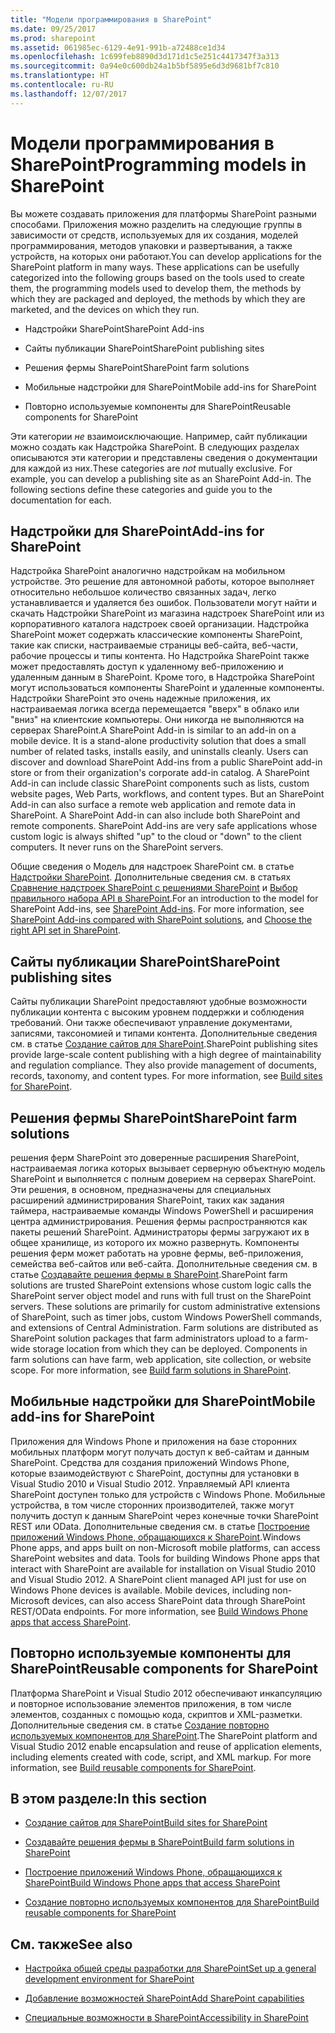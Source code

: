 ```yaml
---
title: "Модели программирования в SharePoint"
ms.date: 09/25/2017
ms.prod: sharepoint
ms.assetid: 061985ec-6129-4e91-991b-a72488ce1d34
ms.openlocfilehash: 1c699feb8890d3d171d1c5e251c4417347f3a313
ms.sourcegitcommit: 0a94e0c600db24a1b5bf5895e6d3d9681bf7c810
ms.translationtype: HT
ms.contentlocale: ru-RU
ms.lasthandoff: 12/07/2017
---
```

# <a name="programming-models-in-sharepoint"></a><span data-ttu-id="0b8d6-102">Модели программирования в SharePoint</span><span class="sxs-lookup"><span data-stu-id="0b8d6-102">Programming models in SharePoint</span></span>

<span data-ttu-id="0b8d6-p101">Вы можете создавать приложения для платформы SharePoint разными способами. Приложения можно разделить на следующие группы в зависимости от средств, используемых для их создания, моделей программирования, методов упаковки и развертывания, а также устройств, на которых они работают.</span><span class="sxs-lookup"><span data-stu-id="0b8d6-p101">You can develop applications for the SharePoint platform in many ways. These applications can be usefully categorized into the following groups based on the tools used to create them, the programming models used to develop them, the methods by which they are packaged and deployed, the methods by which they are marketed, and the devices on which they run.</span></span>
  
    
    


- <span data-ttu-id="0b8d6-105">Надстройки SharePoint</span><span class="sxs-lookup"><span data-stu-id="0b8d6-105">SharePoint Add-ins</span></span>
    
  
- <span data-ttu-id="0b8d6-106">Сайты публикации SharePoint</span><span class="sxs-lookup"><span data-stu-id="0b8d6-106">SharePoint publishing sites</span></span>
    
  
- <span data-ttu-id="0b8d6-107">Решения фермы SharePoint</span><span class="sxs-lookup"><span data-stu-id="0b8d6-107">SharePoint farm solutions</span></span>
    
  
- <span data-ttu-id="0b8d6-108">Мобильные надстройки для SharePoint</span><span class="sxs-lookup"><span data-stu-id="0b8d6-108">Mobile add-ins for SharePoint</span></span>
    
  
- <span data-ttu-id="0b8d6-109">Повторно используемые компоненты для SharePoint</span><span class="sxs-lookup"><span data-stu-id="0b8d6-109">Reusable components for SharePoint</span></span>
    
  
<span data-ttu-id="0b8d6-p102">Эти категории  *не*  взаимоисключающие. Например, сайт публикации можно создать как Надстройка SharePoint. В следующих разделах описываются эти категории и представлены сведения о документации для каждой из них.</span><span class="sxs-lookup"><span data-stu-id="0b8d6-p102">These categories are  *not*  mutually exclusive. For example, you can develop a publishing site as an SharePoint Add-in. The following sections define these categories and guide you to the documentation for each.</span></span>
## <a name="add-ins-for-sharepoint"></a><span data-ttu-id="0b8d6-113">Надстройки для SharePoint</span><span class="sxs-lookup"><span data-stu-id="0b8d6-113">Add-ins for SharePoint</span></span>
<span data-ttu-id="0b8d6-114"><a name="Apps"> </a></span><span class="sxs-lookup"><span data-stu-id="0b8d6-114"><a name="Apps"> </a></span></span>

<span data-ttu-id="0b8d6-p103">Надстройка SharePoint аналогично надстройкам на мобильном устройстве. Это решение для автономной работы, которое выполняет относительно небольшое количество связанных задач, легко устанавливается и удаляется без ошибок. Пользователи могут найти и скачать Надстройки SharePoint из магазина надстроек SharePoint или из корпоративного каталога надстроек своей организации. Надстройка SharePoint может содержать классические компоненты SharePoint, такие как списки, настраиваемые страницы веб-сайта, веб-части, рабочие процессы и типы контента. Но Надстройка SharePoint также может предоставлять доступ к удаленному веб-приложению и удаленным данным в SharePoint. Кроме того, в Надстройка SharePoint могут использоваться компоненты SharePoint и удаленные компоненты. Надстройки SharePoint  это очень надежные приложения, их настраиваемая логика всегда перемещается "вверх" в облако или "вниз" на клиентские компьютеры. Они никогда не выполняются на серверах SharePoint.</span><span class="sxs-lookup"><span data-stu-id="0b8d6-p103">A SharePoint Add-in is similar to an add-in on a mobile device. It is a stand-alone productivity solution that does a small number of related tasks, installs easily, and uninstalls cleanly. Users can discover and download SharePoint Add-ins from a public SharePoint add-in store or from their organization's corporate add-in catalog. A SharePoint Add-in can include classic SharePoint components such as lists, custom website pages, Web Parts, workflows, and content types. But an SharePoint Add-in can also surface a remote web application and remote data in SharePoint. A SharePoint Add-in can also include both SharePoint and remote components. SharePoint Add-ins are very safe applications whose custom logic is always shifted "up" to the cloud or "down" to the client computers. It never runs on the SharePoint servers.</span></span>
  
    
    
<span data-ttu-id="0b8d6-123">Общие сведения о Модель для надстроек SharePoint см. в статье  [Надстройки SharePoint](http://msdn.microsoft.com/library/cd1eda9e-8e54-4223-93a9-a6ea0d18df70%28Office.15%29.aspx). Дополнительные сведения см. в статьях  [Сравнение надстроек SharePoint с решениями SharePoint](sharepoint-add-ins-compared-with-sharepoint-solutions.md) и [Выбор правильного набора API в SharePoint](choose-the-right-api-set-in-sharepoint.md).</span><span class="sxs-lookup"><span data-stu-id="0b8d6-123">For an introduction to the model for SharePoint Add-ins, see  [SharePoint Add-ins](http://msdn.microsoft.com/library/cd1eda9e-8e54-4223-93a9-a6ea0d18df70%28Office.15%29.aspx). For more information, see  [SharePoint Add-ins compared with SharePoint solutions](sharepoint-add-ins-compared-with-sharepoint-solutions.md), and  [Choose the right API set in SharePoint](choose-the-right-api-set-in-sharepoint.md).</span></span>
  
    
    

## <a name="sharepoint-publishing-sites"></a><span data-ttu-id="0b8d6-124">Сайты публикации SharePoint</span><span class="sxs-lookup"><span data-stu-id="0b8d6-124">SharePoint publishing sites</span></span>
<span data-ttu-id="0b8d6-125"><a name="ECM"> </a></span><span class="sxs-lookup"><span data-stu-id="0b8d6-125"><a name="ECM"> </a></span></span>

<span data-ttu-id="0b8d6-p104">Сайты публикации SharePoint предоставляют удобные возможности публикации контента с высоким уровнем поддержки и соблюдения требований. Они также обеспечивают управление документами, записями, таксономией и типами контента. Дополнительные сведения см. в статье  [Создание сайтов для SharePoint](build-sites-for-sharepoint.md).</span><span class="sxs-lookup"><span data-stu-id="0b8d6-p104">SharePoint publishing sites provide large-scale content publishing with a high degree of maintainability and regulation compliance. They also provide management of documents, records, taxonomy, and content types. For more information, see  [Build sites for SharePoint](build-sites-for-sharepoint.md).</span></span>
  
    
    

## <a name="sharepoint-farm-solutions"></a><span data-ttu-id="0b8d6-129">Решения фермы SharePoint</span><span class="sxs-lookup"><span data-stu-id="0b8d6-129">SharePoint farm solutions</span></span>
<span data-ttu-id="0b8d6-130"><a name="Solutions"> </a></span><span class="sxs-lookup"><span data-stu-id="0b8d6-130"><a name="Solutions"> </a></span></span>

<span data-ttu-id="0b8d6-p105">решения ферм SharePoint  это доверенные расширения SharePoint, настраиваемая логика которых вызывает серверную объектную модель SharePoint и выполняется с полным доверием на серверах SharePoint. Эти решения, в основном, предназначены для специальных расширений администрирования SharePoint, таких как задания таймера, настраиваемые команды Windows PowerShell и расширения центра администрирования. Решения фермы распространяются как пакеты решений SharePoint. Администраторы фермы загружают их в общее хранилище, из которого их можно развернуть. Компоненты решения ферм может работать на уровне фермы, веб-приложения, семейства веб-сайтов или веб-сайта. Дополнительные сведения см. в статье  [Создавайте решения фермы в SharePoint](build-farm-solutions-in-sharepoint.md).</span><span class="sxs-lookup"><span data-stu-id="0b8d6-p105">SharePoint farm solutions are trusted SharePoint extensions whose custom logic calls the SharePoint server object model and runs with full trust on the SharePoint servers. These solutions are primarily for custom administrative extensions of SharePoint, such as timer jobs, custom Windows PowerShell commands, and extensions of Central Administration. Farm solutions are distributed as SharePoint solution packages that farm administrators upload to a farm-wide storage location from which they can be deployed. Components in farm solutions can have farm, web application, site collection, or website scope. For more information, see  [Build farm solutions in SharePoint](build-farm-solutions-in-sharepoint.md).</span></span>
  
    
    

## <a name="mobile-add-ins-for-sharepoint"></a><span data-ttu-id="0b8d6-136">Мобильные надстройки для SharePoint</span><span class="sxs-lookup"><span data-stu-id="0b8d6-136">Mobile add-ins for SharePoint</span></span>
<span data-ttu-id="0b8d6-137"><a name="Mobile"> </a></span><span class="sxs-lookup"><span data-stu-id="0b8d6-137"><a name="Mobile"> </a></span></span>

<span data-ttu-id="0b8d6-p106">Приложения для Windows Phone и приложения на базе сторонних мобильных платформ могут получать доступ к веб-сайтам и данным SharePoint. Средства для создания приложений Windows Phone, которые взаимодействуют с SharePoint, доступны для установки в Visual Studio 2010 и Visual Studio 2012. Управляемый API клиента SharePoint доступен только для устройств с Windows Phone. Мобильные устройства, в том числе сторонних производителей, также могут получить доступ к данным SharePoint через конечные точки SharePoint REST или OData. Дополнительные сведения см. в статье  [Построение приложений Windows Phone, обращающихся к SharePoint](build-windows-phone-apps-that-access-sharepoint.md).</span><span class="sxs-lookup"><span data-stu-id="0b8d6-p106">Windows Phone apps, and apps built on non-Microsoft mobile platforms, can access SharePoint websites and data. Tools for building Windows Phone apps that interact with SharePoint are available for installation on Visual Studio 2010 and Visual Studio 2012. A SharePoint client managed API just for use on Windows Phone devices is available. Mobile devices, including non-Microsoft devices, can also access SharePoint data through SharePoint REST/OData endpoints. For more information, see  [Build Windows Phone apps that access SharePoint](build-windows-phone-apps-that-access-sharepoint.md).</span></span>
  
    
    

## <a name="reusable-components-for-sharepoint"></a><span data-ttu-id="0b8d6-143">Повторно используемые компоненты для SharePoint</span><span class="sxs-lookup"><span data-stu-id="0b8d6-143">Reusable components for SharePoint</span></span>
<span data-ttu-id="0b8d6-144"><a name="Reuse"> </a></span><span class="sxs-lookup"><span data-stu-id="0b8d6-144"><a name="Reuse"> </a></span></span>

<span data-ttu-id="0b8d6-p107">Платформа SharePoint и Visual Studio 2012 обеспечивают инкапсуляцию и повторное использование элементов приложения, в том числе элементов, созданных с помощью кода, скриптов и XML-разметки. Дополнительные сведения см. в статье  [Создание повторно используемых компонентов для SharePoint](build-reusable-components-for-sharepoint.md).</span><span class="sxs-lookup"><span data-stu-id="0b8d6-p107">The SharePoint platform and Visual Studio 2012 enable encapsulation and reuse of application elements, including elements created with code, script, and XML markup. For more information, see  [Build reusable components for SharePoint](build-reusable-components-for-sharepoint.md).</span></span>
  
    
    

## <a name="in-this-section"></a><span data-ttu-id="0b8d6-147">В этом разделе:</span><span class="sxs-lookup"><span data-stu-id="0b8d6-147">In this section</span></span>
<span data-ttu-id="0b8d6-148"><a name="Reuse"> </a></span><span class="sxs-lookup"><span data-stu-id="0b8d6-148"><a name="Reuse"> </a></span></span>


-  [<span data-ttu-id="0b8d6-149">Создание сайтов для SharePoint</span><span class="sxs-lookup"><span data-stu-id="0b8d6-149">Build sites for SharePoint</span></span>](build-sites-for-sharepoint.md)
    
  
-  [<span data-ttu-id="0b8d6-150">Создавайте решения фермы в SharePoint</span><span class="sxs-lookup"><span data-stu-id="0b8d6-150">Build farm solutions in SharePoint</span></span>](build-farm-solutions-in-sharepoint.md)
    
  
-  [<span data-ttu-id="0b8d6-151">Построение приложений Windows Phone, обращающихся к SharePoint</span><span class="sxs-lookup"><span data-stu-id="0b8d6-151">Build Windows Phone apps that access SharePoint</span></span>](build-windows-phone-apps-that-access-sharepoint.md)
    
  
-  [<span data-ttu-id="0b8d6-152">Создание повторно используемых компонентов для SharePoint</span><span class="sxs-lookup"><span data-stu-id="0b8d6-152">Build reusable components for SharePoint</span></span>](build-reusable-components-for-sharepoint.md)
    
  

## <a name="see-also"></a><span data-ttu-id="0b8d6-153">См. также</span><span class="sxs-lookup"><span data-stu-id="0b8d6-153">See also</span></span>
<span data-ttu-id="0b8d6-154"><a name="SP15devinSP_addlresources"> </a></span><span class="sxs-lookup"><span data-stu-id="0b8d6-154"><a name="SP15devinSP_addlresources"> </a></span></span>


-  [<span data-ttu-id="0b8d6-155">Настройка общей среды разработки для SharePoint</span><span class="sxs-lookup"><span data-stu-id="0b8d6-155">Set up a general development environment for SharePoint</span></span>](set-up-a-general-development-environment-for-sharepoint.md)
    
  
-  [<span data-ttu-id="0b8d6-156">Добавление возможностей SharePoint</span><span class="sxs-lookup"><span data-stu-id="0b8d6-156">Add SharePoint capabilities</span></span>](add-sharepoint-capabilities.md)
    
  
-  [<span data-ttu-id="0b8d6-157">Специальные возможности в SharePoint</span><span class="sxs-lookup"><span data-stu-id="0b8d6-157">Accessibility in SharePoint</span></span>](accessibility-in-sharepoint.md)
    
  
